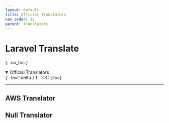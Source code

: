 ```yaml
---
layout: default
title: Official Translators
nav_order: 12
parent: Translators
---
```


# Laravel Translate
{: .no_toc }

<details open markdown="block">
  <summary>
    Official Translators
  </summary>
  {: .text-delta }
1. TOC
{:toc}
</details>

---

## AWS Translator

## Null Translator
